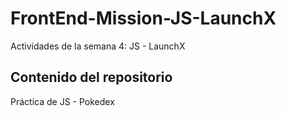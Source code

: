 # FrontEnd-Mission-JS-LaunchX
Actividades de la semana 4: JS - LaunchX

## Contenido del repositorio
Práctica de JS - Pokedex 

